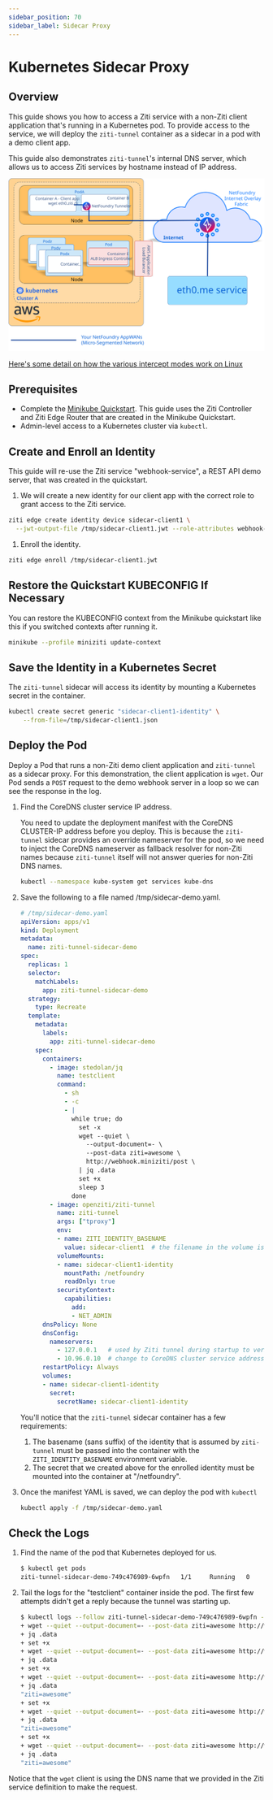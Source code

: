 ```yaml
---
sidebar_position: 70
sidebar_label: Sidecar Proxy
---
```


# Kubernetes Sidecar Proxy

## Overview

This guide shows you how to access a Ziti service with a non-Ziti client application that's running
in a Kubernetes pod. To provide access to the service, we will deploy the `ziti-tunnel` container as a sidecar in a pod with a demo client app.

This guide also demonstrates `ziti-tunnel`'s internal DNS server, which allows us to access Ziti services
by hostname instead of IP address.

![Diagram of solution](./sidecar-diagram.svg)

[Here's some detail on how the various intercept modes work on Linux](/docs/reference/tunnelers/linux)

## Prerequisites

- Complete the [Minikube Quickstart](/docs/learn/quickstarts/network/local-kubernetes). This guide
  uses the Ziti Controller and Ziti Edge Router that are created in the Minikube Quickstart.
- Admin-level access to a Kubernetes cluster via `kubectl`.

## Create and Enroll an Identity

This guide will re-use the Ziti service "webhook-service", a REST API demo server, that was created in the quickstart.

1. We will create a new identity for our client app with the correct role to grant access to the Ziti service.

  ```bash
  ziti edge create identity device sidecar-client1 \
    --jwt-output-file /tmp/sidecar-client1.jwt --role-attributes webhook-clients
  ```

1. Enroll the identity.

  ```bash
  ziti edge enroll /tmp/sidecar-client1.jwt
  ```

## Restore the Quickstart KUBECONFIG If Necessary

You can restore the KUBECONFIG context from the Minikube quickstart like this if you switched contexts after running it.

```bash
minikube --profile miniziti update-context
```

## Save the Identity in a Kubernetes Secret

The `ziti-tunnel` sidecar will access its identity by mounting a Kubernetes secret in the container.

```bash
kubectl create secret generic "sidecar-client1-identity" \
    --from-file=/tmp/sidecar-client1.json
```

## Deploy the Pod

Deploy a Pod that runs a non-Ziti demo client application and `ziti-tunnel` as a sidecar proxy. For this
demonstration, the client application is `wget`. Our Pod sends a `POST` request to the demo webhook server in a loop so we can see the response in the log.

1. Find the CoreDNS cluster service IP address.

    You need to update the deployment manifest with the CoreDNS CLUSTER-IP address before you deploy. This is because the `ziti-tunnel` sidecar provides an override nameserver for the pod, so we need to inject the CoreDNS nameserver as fallback resolver for non-Ziti names because `ziti-tunnel` itself will not answer queries for non-Ziti DNS names.

    ```bash
    kubectl --namespace kube-system get services kube-dns
    ```

1. Save the following to a file named /tmp/sidecar-demo.yaml.

    ```yaml
    # /tmp/sidecar-demo.yaml
    apiVersion: apps/v1
    kind: Deployment
    metadata:
      name: ziti-tunnel-sidecar-demo
    spec:
      replicas: 1
      selector:
        matchLabels:
          app: ziti-tunnel-sidecar-demo
      strategy:
        type: Recreate
      template:
        metadata:
          labels:
            app: ziti-tunnel-sidecar-demo
        spec:
          containers:
            - image: stedolan/jq
              name: testclient
              command: 
                - sh
                - -c
                - |
                  while true; do
                    set -x
                    wget --quiet \
                      --output-document=- \
                      --post-data ziti=awesome \
                      http://webhook.miniziti/post \
                    | jq .data
                    set +x
                    sleep 3
                  done
            - image: openziti/ziti-tunnel
              name: ziti-tunnel
              args: ["tproxy"]
              env:
              - name: ZITI_IDENTITY_BASENAME
                value: sidecar-client1  # the filename in the volume is sidecar-client1.json
              volumeMounts:
              - name: sidecar-client1-identity
                mountPath: /netfoundry
                readOnly: true
              securityContext:
                capabilities:
                  add:
                  - NET_ADMIN
          dnsPolicy: None
          dnsConfig:
            nameservers:
              - 127.0.0.1   # used by Ziti tunnel during startup to verify own DNS for the pod
              - 10.96.0.10  # change to CoreDNS cluster service address
          restartPolicy: Always
          volumes:
          - name: sidecar-client1-identity
            secret:
              secretName: sidecar-client1-identity
    ```

    You'll notice that the `ziti-tunnel` sidecar container has a few requirements:

    1. The basename (sans suffix) of the identity that is assumed by `ziti-tunnel` must be passed into the container with the
      `ZITI_IDENTITY_BASENAME` environment variable.
    2. The secret that we created above for the enrolled identity must be mounted into the container at
      "/netfoundry".

1. Once the manifest YAML is saved, we can deploy the pod with `kubectl`

    ```bash
    kubectl apply -f /tmp/sidecar-demo.yaml
    ```

## Check the Logs

1. Find the name of the pod that Kubernetes deployed for us.

    ```bash
    $ kubectl get pods
    ziti-tunnel-sidecar-demo-749c476989-6wpfn   1/1     Running   0          42s
    ```

1. Tail the logs for the "testclient" container inside the pod. The first few attempts didn't get a reply because the tunnel was starting up.

    ```bash
    $ kubectl logs --follow ziti-tunnel-sidecar-demo-749c476989-6wpfn --container testclient
    + wget --quiet --output-document=- --post-data ziti=awesome http://webhook.miniziti/post
    + jq .data
    + set +x
    + wget --quiet --output-document=- --post-data ziti=awesome http://webhook.miniziti/post
    + jq .data
    + set +x
    + wget --quiet --output-document=- --post-data ziti=awesome http://webhook.miniziti/post
    + jq .data
    "ziti=awesome"
    + set +x
    + wget --quiet --output-document=- --post-data ziti=awesome http://webhook.miniziti/post
    + jq .data
    "ziti=awesome"
    + set +x
    + wget --quiet --output-document=- --post-data ziti=awesome http://webhook.miniziti/post
    + jq .data
    "ziti=awesome"

Notice that the `wget` client is using the DNS name that we provided in the Ziti service definition to make the request.

